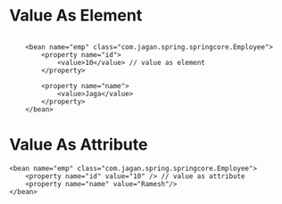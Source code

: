 # Value As Element

```

	<bean name="emp" class="com.jagan.spring.springcore.Employee">
		<property name="id">
			<value>10</value> // value as element
		</property>

		<property name="name">
			<value>Jaga</value>
		</property>
	</bean>
```

# Value As Attribute


	<bean name="emp" class="com.jagan.spring.springcore.Employee">
		<property name="id" value="10" /> // value as attribute
		<property name="name" value="Ramesh"/>
	</bean>
